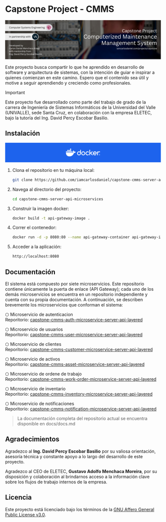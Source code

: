 # Capstone Project - CMMS

![](docs/assets/repository_banner.png)

Este proyecto busca compartir lo que he aprendido en desarrollo de software y arquitectura de sistemas, con la intención de guiar e inspirar a quienes comienzan en este camino. Espero que el contenido sea útil y motive a seguir aprendiendo y creciendo como profesionales.

> [!IMPORTANT]
> Este proyecto fue desarrollado como parte del trabajo de grado de la carrera de Ingeniería de Sistemas Informáticos de la Universidad del Valle (UNIVALLE), sede Santa Cruz, en colaboración con la empresa ELETEC, bajo la tutoría del Ing. David Percy Escobar Basilio.

## Instalación

![](docs/assets//docker_logo_banner.png)

1. Clona el repositorio en tu máquina local:

   ```bash
   git clone https://github.com/iamcarlosdaniel/capstone-cmms-server-api-microservices
   ```

2. Navega al directorio del proyecto:

   ```bash
   cd capstone-cmms-server-api-microservices
   ```

3. Construir la imagen docker:

   ```bash
   docker build -t api-gateway-image .
   ```

4. Correr el contenedor:

   ```bash
   docker run -d -p 8080:80 --name api-gateway-container api-gateway-image
   ```

5. Acceder a la aplicación:

   ```bash
   http://localhost:8080
   ```

## Documentación

El sistema está compuesto por siete microservicios. Este repositorio contiene únicamente la puerta de enlace (API Gateway); cada uno de los demás microservicios se encuentra en un repositorio independiente y cuenta con su propia documentación. A continuación, se describen brevemente los microservicios que conforman el sistema:

⬡ Microservicio de autenticacion <br/>
Reporitorio: [capstone-cmms-auth-microservice-server-api-layered](https://github.com/iamcarlosdaniel/capstone-cmms-auth-microservice-server-api-layered)

⬡ Microservicio de usuarios <br/>
Reporitorio: [capstone-cmms-user-microservice-server-api-layered](https://github.com/iamcarlosdaniel/capstone-cmms-user-microservice-server-api-layered)

⬡ Microservicio de clientes <br/>
Reporitorio: [capstone-cmms-customer-microservice-server-api-layered](https://github.com/iamcarlosdaniel/capstone-cmms-customer-microservice-server-api-layered)

⬡ Microservicio de activos <br/>
Reporitorio: [capstone-cmms-asset-microservice-server-api-layered](https://github.com/iamcarlosdaniel/capstone-cmms-asset-microservice-server-api-layered)

⬡ Microservicio de ordene de trabajo <br/>
Reporitorio: [capstone-cmms-work-order-microservice-server-api-layered](https://github.com/iamcarlosdaniel/capstone-cmms-work-order-microservice-server-api-layered)

⬡ Microservicio de inventario <br/>
Reporitorio: [capstone-cmms-inventory-microservice-server-api-layered](https://github.com/iamcarlosdaniel/capstone-cmms-inventory-microservice-server-api-layered)

⬡ Microservicio de notificaciones <br/>
Reporitorio: [capstone-cmms-notification-microservice-server-api-layered](https://github.com/iamcarlosdaniel/capstone-cmms-notification-microservice-server-api-layered)

> La documentación completa del repositorio actual se encuentra disponible en docs/docs.md

## Agradecimientos

Agradezco al **Ing. David Percy Escobar Basilio** por su valiosa orientación, asesoría técnica y constante apoyo a lo largo del desarrollo de este proyecto.

Agradezco al CEO de ELETEC, **Gustavo Adolfo Menchaca Moreira**, por su disposición y colaboración al brindarnos acceso a la información clave sobre los flujos de trabajo internos de la empresa.

## Licencia

Este proyecto está licenciado bajo los términos de la [GNU Affero General Public License v3.0](LICENSE).
